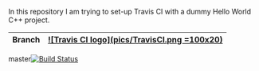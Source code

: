 In this repository I am trying to set-up Travis CI with a dummy Hello World C++ project.

Branch|[![Travis CI logo](pics/TravisCI.png =100x20)](https://travis-ci.org)
---|---
master[![Build Status](https://travis-ci.org/rscherrer/TryingToSetupTravis.png)](https://travis-ci.org/rscherrer/TryingToSetupTravis)